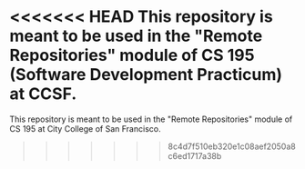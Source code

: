 <<<<<<< HEAD
This repository is meant to be used in the "Remote Repositories" module of CS 195 (Software Development Practicum) at CCSF.
=======
This repository is meant to be used in the "Remote Repositories" module of CS 195 at City College of San Francisco.
>>>>>>> 8c4d7f510eb320e1c08aef2050a8c6ed1717a38b
